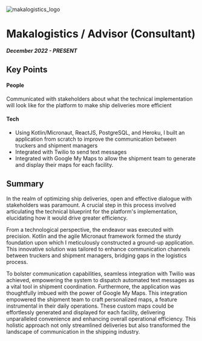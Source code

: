 ![makalogistics_logo](https://github.com/MoreNaruto/personal-website/assets/2292947/00224634-2193-4a8a-9e53-b1a4834afe83)

# Makalogistics / Advisor (Consultant) 
***December 2022 - PRESENT***

## Key Points

#### People
Communicated with stakeholders about what the technical implementation will look like for the platform to make ship deliveries more efficient

#### Tech

* Using Kotlin/Micronaut, ReactJS, PostgreSQL, and Heroku, I built an application from scratch to improve the communication between truckers and shipment managers
* Integrated with Twilio to send text messages
* Integrated with Google My Maps to allow the shipment team to
generate and display their maps for each facility.

## Summary

In the realm of optimizing ship deliveries, open and effective dialogue with stakeholders was paramount. A crucial step in this process involved articulating the technical blueprint for the platform's implementation, elucidating how it would drive greater efficiency.

From a technological perspective, the endeavor was executed with precision. Kotlin and the agile Micronaut framework formed the sturdy foundation upon which I meticulously constructed a ground-up application. This innovative solution was tailored to enhance communication channels between truckers and shipment managers, bridging gaps in the logistics process.

To bolster communication capabilities, seamless integration with Twilio was achieved, empowering the system to dispatch automated text messages as a vital tool in shipment coordination.
Furthermore, the application was thoughtfully imbued with the power of Google My Maps. This integration empowered the shipment team to craft personalized maps, a feature instrumental in their daily operations. These custom maps could be effortlessly generated and displayed for each facility, delivering unparalleled convenience and enhancing overall operational efficiency. This holistic approach not only streamlined deliveries but also transformed the landscape of communication in the shipping industry.

